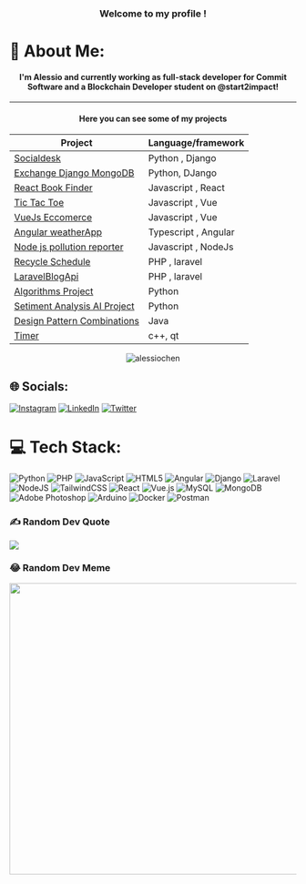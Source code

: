 <h3 align="center">Welcome to my profile !</h3>


# 🙋 About Me:
<h4 align="center"> I'm Alessio and currently working as full-stack developer for Commit Software and a Blockchain Developer student on @start2impact! </h4>

<hr />
  <h4 align="center">Here you can see some of my projects </h4>
<div align="center"> 
 

| Project | Language/framework |
| ------ | ----------- |
| [Socialdesk](https://github.com/AlessioChen/Socialdesk)    | Python , Django |
| [Exchange Django MongoDB](https://github.com/AlessioChen/exchange_Django-MongoDB)   | Python, DJango|
| [React Book Finder](https://github.com/AlessioChen/React-Book-Finder)    | Javascript , React |
| [Tic Tac Toe](https://github.com/AlessioChen/tic-tac-toe)    | Javascript , Vue |
| [VueJs Eccomerce](https://github.com/AlessioChen/VueJs-Eccomerce) | Javascript , Vue|
| [Angular weatherApp](https://github.com/AlessioChen/Angular-weatherApp)    | Typescript , Angular |
| [Node js pollution reporter](https://github.com/AlessioChen/Node-js-pollution-reporter)    | Javascript , NodeJs |
| [Recycle Schedule](https://github.com/AlessioChen/Recycle-Schedule)    | PHP , laravel |
| [LaravelBlogApi](https://github.com/AlessioChen/LaravelBlogApi)    | PHP , laravel |
| [Algorithms Project](https://github.com/AlessioChen/Algorithms)   | Python|
| [Setiment Analysis AI Project](https://github.com/AlessioChen/Setiment-Analysis-AI-Project)   | Python|
| [Design Pattern Combinations](https://github.com/AlessioChen/Design-Pattern-Combinations)   | Java|
| [Timer](https://github.com/AlessioChen/ElaboratoLaboratorioProgrammazione)   | c++, qt|
  
 </div> 

 </hr>
    <p align="center" ><img src="https://github-readme-stats.vercel.app/api/top-langs/?username=AlessioChen&theme=dark&hide_border=false&include_all_commits=false&count_private=false&layout=compact" alt="alessiochen" align="center" /></p>
    

## 🌐 Socials:
[![Instagram](https://img.shields.io/badge/Instagram-%23E4405F.svg?logo=Instagram&logoColor=white)](https://instagram.com/alessiochenn) [![LinkedIn](https://img.shields.io/badge/LinkedIn-%230077B5.svg?logo=linkedin&logoColor=white)](https://linkedin.com/in/alessiochen) [![Twitter](https://img.shields.io/badge/Twitter-%231DA1F2.svg?logo=Twitter&logoColor=white)](https://twitter.com/alessiochenn) 

# 💻 Tech Stack:
![Python](https://img.shields.io/badge/python-3670A0?style=for-the-badge&logo=python&logoColor=ffdd54) ![PHP](https://img.shields.io/badge/php-%23777BB4.svg?style=for-the-badge&logo=php&logoColor=white) ![JavaScript](https://img.shields.io/badge/javascript-%23323330.svg?style=for-the-badge&logo=javascript&logoColor=%23F7DF1E) ![HTML5](https://img.shields.io/badge/html5-%23E34F26.svg?style=for-the-badge&logo=html5&logoColor=white) ![Angular](https://img.shields.io/badge/angular-%23DD0031.svg?style=for-the-badge&logo=angular&logoColor=white) ![Django](https://img.shields.io/badge/django-%23092E20.svg?style=for-the-badge&logo=django&logoColor=white) ![Laravel](https://img.shields.io/badge/laravel-%23FF2D20.svg?style=for-the-badge&logo=laravel&logoColor=white) ![NodeJS](https://img.shields.io/badge/node.js-6DA55F?style=for-the-badge&logo=node.js&logoColor=white) ![TailwindCSS](https://img.shields.io/badge/tailwindcss-%2338B2AC.svg?style=for-the-badge&logo=tailwind-css&logoColor=white) ![React](https://img.shields.io/badge/react-%2320232a.svg?style=for-the-badge&logo=react&logoColor=%2361DAFB) ![Vue.js](https://img.shields.io/badge/vuejs-%2335495e.svg?style=for-the-badge&logo=vuedotjs&logoColor=%234FC08D) ![MySQL](https://img.shields.io/badge/mysql-%2300f.svg?style=for-the-badge&logo=mysql&logoColor=white) ![MongoDB](https://img.shields.io/badge/MongoDB-%234ea94b.svg?style=for-the-badge&logo=mongodb&logoColor=white) ![Adobe Photoshop](https://img.shields.io/badge/adobephotoshop-%2331A8FF.svg?style=for-the-badge&logo=adobephotoshop&logoColor=white) ![Arduino](https://img.shields.io/badge/-Arduino-00979D?style=for-the-badge&logo=Arduino&logoColor=white) ![Docker](https://img.shields.io/badge/docker-%230db7ed.svg?style=for-the-badge&logo=docker&logoColor=white) ![Postman](https://img.shields.io/badge/Postman-FF6C37?style=for-the-badge&logo=postman&logoColor=white)

### ✍️ Random Dev Quote
![](https://quotes-github-readme.vercel.app/api?type=horizontal&theme=radical)

### 😂 Random Dev Meme
<img src="https://random-memer.herokuapp.com/" width="512px"/>

